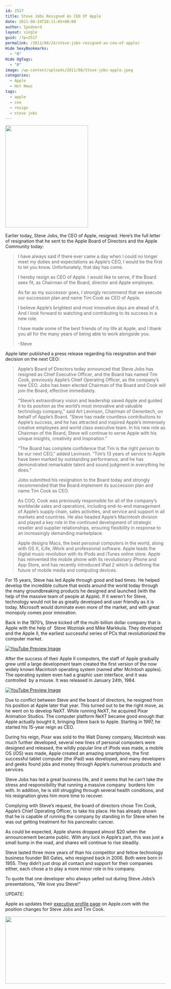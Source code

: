 ```yaml
---
id: 2517
title: Steve Jobs Resigned As CEO Of Apple
date: 2011-08-24T20:11:03+00:00
author: Ipodnerd
layout: single
guid: /?p=2517
permalink: /2011/08/24/steve-jobs-resigned-as-ceo-of-apple/
Hide SexyBookmarks:
  - "0"
Hide OgTags:
  - "0"
image: /wp-content/uploads/2011/08/Steve-jobs-apple.jpeg
categories:
  - Apple
  - Hot News
tags:
  - apple
  - ceo
  - resign
  - steve jobs
---
```

[<img class="aligncenter size-full wp-image-2519" title="steve jobs talk" src="/wp-content/uploads/2011/08/steve-jobs-talk.jpeg" alt="" width="260" height="320" srcset="/wp-content/uploads/2011/08/steve-jobs-talk.jpeg 260w, /wp-content/uploads/2011/08/steve-jobs-talk-243x300.jpeg 243w, /wp-content/uploads/2011/08/steve-jobs-talk-180x221.jpeg 180w" sizes="(max-width: 260px) 100vw, 260px" />](/wp-content/uploads/2011/08/steve-jobs-talk.jpeg)

Earlier today, Steve Jobs, the CEO of Apple, resigned. Here&#8217;s the full letter of resignation that he sent to the Apple Board of Directors and the Apple Community today:

> I have always said if there ever came a day when I could no longer meet my duties and expectations as Apple’s CEO, I would be the first to let you know. Unfortunately, that day has come.
> 
> I hereby resign as CEO of Apple. I would like to serve, if the Board sees fit, as Chairman of the Board, director and Apple employee.
> 
> As far as my successor goes, I strongly recommend that we execute our succession plan and name Tim Cook as CEO of Apple.
> 
> I believe Apple’s brightest and most innovative days are ahead of it. And I look forward to watching and contributing to its success in a new role.
> 
> I have made some of the best friends of my life at Apple, and I thank you all for the many years of being able to work alongside you.
> 
> -Steve

Apple later published a press release regarding his resignation and their decision on the next CEO:

> Apple’s Board of Directors today announced that Steve Jobs has resigned as Chief Executive Officer, and the Board has named Tim Cook, previously Apple’s Chief Operating Officer, as the company’s new CEO. Jobs has been elected Chairman of the Board and Cook will join the Board, effective immediately.
> 
> “Steve’s extraordinary vision and leadership saved Apple and guided it to its position as the world’s most innovative and valuable technology company,” said Art Levinson, Chairman of Genentech, on behalf of Apple&#8217;s Board. “Steve has made countless contributions to Apple’s success, and he has attracted and inspired Apple’s immensely creative employees and world class executive team. In his new role as Chairman of the Board, Steve will continue to serve Apple with his unique insights, creativity and inspiration.”
> 
> “The Board has complete confidence that Tim is the right person to be our next CEO,” added Levinson. “Tim’s 13 years of service to Apple have been marked by outstanding performance, and he has demonstrated remarkable talent and sound judgment in everything he does.”
> 
> Jobs submitted his resignation to the Board today and strongly recommended that the Board implement its succession plan and name Tim Cook as CEO.
> 
> As COO, Cook was previously responsible for all of the company’s worldwide sales and operations, including end-to-end management of Apple’s supply chain, sales activities, and service and support in all markets and countries. He also headed Apple’s Macintosh division and played a key role in the continued development of strategic reseller and supplier relationships, ensuring flexibility in response to an increasingly demanding marketplace.
> 
> Apple designs Macs, the best personal computers in the world, along with OS X, iLife, iWork and professional software. Apple leads the digital music revolution with its iPods and iTunes online store. Apple has reinvented the mobile phone with its revolutionary iPhone and App Store, and has recently introduced iPad 2 which is defining the future of mobile media and computing devices.

For 15 years, Steve has led Apple through good and bad times. He helped develop the incredible culture that exists around the world today through the many groundbreaking products he designed and launched (with the help of the massive team of people at Apple). If it weren&#8217;t for Steve, technology would not be as greatly developed and user friendly as it is today. Microsoft would dominate even more of the market, and with great monopoly comes poor innovation.

Back in the 1970&#8217;s, Steve kicked off the multi-billion dollar company that is Apple with the help of  Steve Wozniak and Mike Markkula. They developed and the Apple II, the earliest successful series of PCs that revolutionized the computer market.

<span class="vvqbox vvqyoutube" style="width:585px;height:330px;"><span id="vvq-2517-youtube-1"><a href="http://www.youtube.com/watch?v=1lEmzAY5xIo"><img src="http://img.youtube.com/vi/1lEmzAY5xIo/0.jpg" alt="YouTube Preview Image" /></a></span></span> 

After the success of their Apple II computers, the staff of Apple gradually grew until a large development team created the first version of the now widely known Macintosh operating system (named after McIntosh apples). The operating system even had a graphic user interface, and it was controlled  by a mouse. It was released in January 24th, 1984.

<span class="vvqbox vvqyoutube" style="width:585px;height:330px;"><span id="vvq-2517-youtube-2"><a href="http://www.youtube.com/watch?v=OYecfV3ubP8"><img src="http://img.youtube.com/vi/OYecfV3ubP8/0.jpg" alt="YouTube Preview Image" /></a></span></span> 

Due to conflict between Steve and the board of directors, he resigned from his position at Apple later that year. This turned out to be the right move, as he went on to develop NeXT. While running NeXT, he acquired Pixar Animation Studios. The computer platform NeXT became good enough that Apple actually bought it, bringing Steve back to Apple. Starting in 1997, he started his 15-year reign as CEO.

During his reign, Pixar was sold to the Walt Disney company, Macintosh was much further developed, several new lines of personal computers were designed and released, the wildly popular line of iPods was made, a mobile OS (iOS) was made, Apple created an amazing smartphone, the first successful tablet computer (the iPad) was developed, and many developers and geeks found jobs and money through Apple&#8217;s numerous products and services.

Steve Jobs has led a great business life, and it seems that he can&#8217;t take the stress and responsibility that running a massive company  burdens him with. In addition, he is still struggling through several health conditions, and his resignation gives him more time to recover.

Complying with Steve&#8217;s request, the board of directors chose Tim Cook, Apple&#8217;s Chief Operating Officer, to take his place. He has already shown that he is capable of running the company by standing in for Steve when he was out getting treatment for his pancreatic cancer.

As could be expected, Apple shares dropped almost $20 when the announcement became public. With any luck in Apple&#8217;s part, this was just a small bump in the road, and shares will continue to rise steadily.

Steve lasted three more years of than his competitor and fellow technology business founder Bill Gates, who resigned back in 2006. Both were born in 1955. They didn&#8217;t just drop all contact and support for their companies either, each chose a to play a more minor role in his company.

To quote that one developer who always yelled out during Steve Jobs&#8217;s presentations, &#8220;We love you Steve!&#8221;

UPDATE:

Apple as updates their <a title="http://www.apple.com/pr/bios/" href="http://www.apple.com/pr/bios/" target="_blank">executive profile page</a> on Apple.com with the position changes for Steve Jobs and Tim Cook.

<p style="text-align: center;">
  <a href="/wp-content/uploads/2011/08/apple_directors.jpeg"><img class="aligncenter size-full wp-image-2538" title="apple_directors" src="/wp-content/uploads/2011/08/apple_directors.jpeg" alt="" width="576" height="211" srcset="/wp-content/uploads/2011/08/apple_directors.jpeg 640w, /wp-content/uploads/2011/08/apple_directors-300x109.jpeg 300w, /wp-content/uploads/2011/08/apple_directors-180x65.jpeg 180w, /wp-content/uploads/2011/08/apple_directors-360x131.jpeg 360w" sizes="(max-width: 576px) 100vw, 576px" /></a>
</p>
